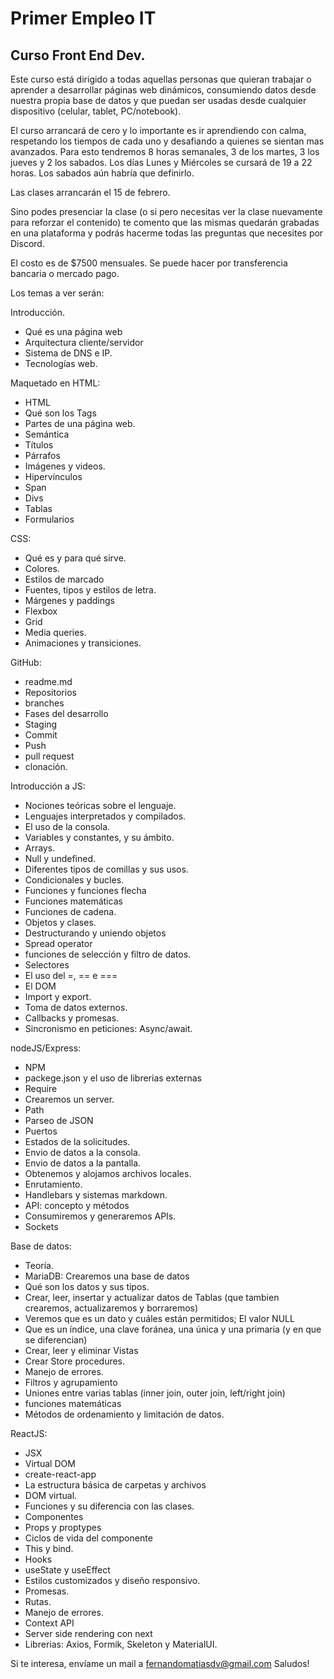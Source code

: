 # Primer Empleo IT
## Curso Front End Dev.

Este curso está dirigido a todas aquellas personas que quieran trabajar o aprender a desarrollar páginas web dinámicos, consumiendo datos desde nuestra propia base de datos y que puedan ser usadas desde cualquier dispositivo (celular, tablet, PC/notebook).

El curso arrancará de cero y lo importante es ir aprendiendo con calma, respetando los tiempos de cada uno y desafiando a quienes se sientan  mas avanzados.
Para esto tendremos 8 horas semanales, 3 de los martes, 3 los jueves y 2 los sabados.
Los días Lunes y Miércoles se cursará de 19 a 22 horas.
Los sabados aún habría que definirlo.

Las clases arrancarán el 15 de febrero.

Sino podes presenciar la clase (o si pero necesitas ver la clase nuevamente para reforzar el contenido) te comento que las mismas quedarán grabadas en una plataforma y podrás hacerme todas las preguntas que necesites por Discord.

El costo es de $7500 mensuales. Se puede hacer por transferencia bancaria o mercado pago.

Los temas a ver serán:

Introducción.
- Qué es una página web
- Arquitectura cliente/servidor
- Sistema de DNS e IP.
- Tecnologías web.

Maquetado en HTML:
- HTML
- Qué son los Tags
- Partes de una página web.
- Semántica
- Títulos
- Párrafos
- Imágenes y videos.
- Hipervínculos
- Span
- Divs
- Tablas
- Formularios

CSS:
- Qué es y para qué sirve.
- Colores.
- Estilos de marcado
- Fuentes, tipos y estilos de letra.
- Márgenes y paddings
- Flexbox
- Grid
- Media queries.
- Animaciones y transiciones.

GitHub: 
- readme.md
- Repositorios
- branches
- Fases del desarrollo
- Staging
- Commit
- Push
- pull request
- clonación.

Introducción a JS:
- Nociones teóricas sobre el lenguaje.
- Lenguajes interpretados y compilados.
- El uso de la consola.
- Variables y constantes, y su ámbito.
- Arrays.
- Null y undefined.
- Diferentes tipos de comillas y sus usos.
- Condicionales y bucles.
- Funciones y funciones flecha
- Funciones matemáticas
- Funciones de cadena.
- Objetos y clases.
- Destructurando y uniendo objetos
- Spread operator
- funciones de selección y filtro de datos.
- Selectores
- El uso del =, == e ===
- El DOM
- Import y export.
- Toma de datos externos.
- Callbacks y promesas.
- Sincronismo en peticiones: Async/await.

nodeJS/Express:
- NPM 
- packege.json y el uso de librerias externas
- Require
- Crearemos un server.
- Path
- Parseo de JSON
- Puertos
- Estados de la solicitudes.
- Envio de datos a la consola.
- Envio de datos a la pantalla.
- Obtenemos y alojamos archivos locales.
- Enrutamiento.
- Handlebars y sistemas markdown.
- API: concepto y métodos
- Consumiremos y generaremos APIs.
- Sockets

Base de datos:
- Teoría.
- MariaDB: Crearemos una base de datos
- Qué son los datos y sus tipos.
- Crear, leer, insertar y actualizar datos de Tablas (que tambien crearemos, actualizaremos y borraremos)
- Veremos que es un dato y cuáles están permitidos; El valor NULL
- Que es un índice, una clave foránea, una única y una primaria (y en que se diferencian)
- Crear, leer y eliminar Vistas
- Crear Store procedures.
- Manejo de errores.
- Filtros y agrupamiento
- Uniones entre varias tablas (inner join, outer join, left/right join)
- funciones matemáticas
- Métodos de ordenamiento y limitación de datos.

ReactJS:
- JSX
- Virtual DOM
- create-react-app
- La estructura básica de carpetas y archivos
- DOM virtual.
- Funciones y su diferencia con las clases.
- Componentes
- Props y proptypes
- Ciclos de vida del componente
- This y bind.
- Hooks
- useState y useEffect
- Estilos customizados y diseño responsivo.
- Promesas.
- Rutas.
- Manejo de errores.
- Context API
- Server side rendering con next
- Librerias: Axios, Formik, Skeleton y MaterialUI.


Si te interesa, envíame un mail a fernandomatiasdv@gmail.com
Saludos!

